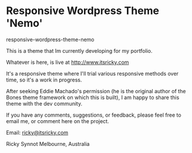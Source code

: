 Responsive Wordpress Theme 'Nemo' 
===============================
responsive-wordpress-theme-nemo


This is a theme that Im currently developing for my portfolio.

Whatever is here, is live at http://www.itsricky.com 

It's a responsive theme where I'll trial various responsive methods over time, so it's a work in progress.

After seeking Eddie Machado's permission (he is the original author of the Bones theme framework on which this is built), I am happy to share this theme with the dev community.

If you have any comments, suggestions, or feedback, please feel free to email me, or comment here on the project.

Email:  ricky@itsricky.com

Ricky Synnot
Melbourne, Australia
